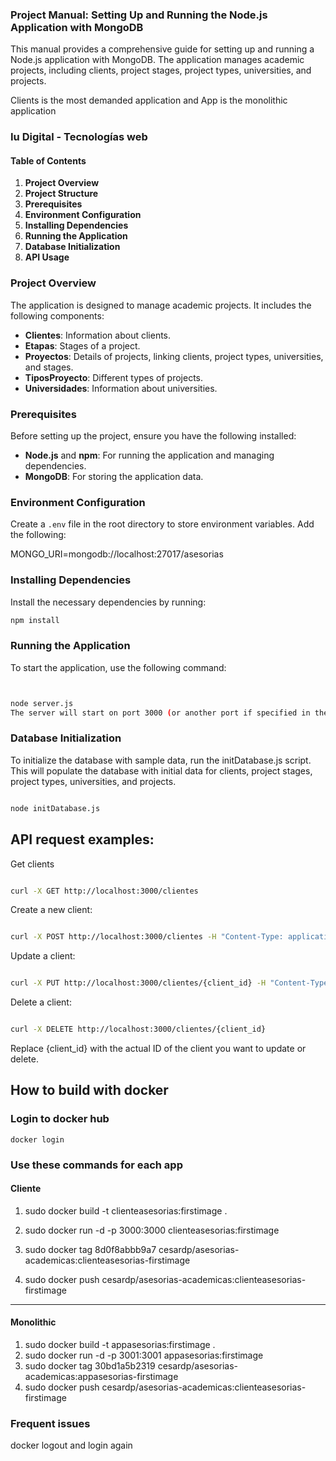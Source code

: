 ### Project Manual: Setting Up and Running the Node.js Application with MongoDB

This manual provides a comprehensive guide for setting up and running a Node.js application with MongoDB. The application manages academic projects, including clients, project stages, project types, universities, and projects.

Clients is the most demanded application and App is the monolithic application

### Iu Digital - Tecnologías web



#### Table of Contents

1. **Project Overview**
2. **Project Structure**
3. **Prerequisites**
4. **Environment Configuration**
5. **Installing Dependencies**
6. **Running the Application**
7. **Database Initialization**
8. **API Usage**

### Project Overview

The application is designed to manage academic projects. It includes the following components:

- **Clientes**: Information about clients.
- **Etapas**: Stages of a project.
- **Proyectos**: Details of projects, linking clients, project types, universities, and stages.
- **TiposProyecto**: Different types of projects.
- **Universidades**: Information about universities.


### Prerequisites

Before setting up the project, ensure you have the following installed:

- **Node.js** and **npm**: For running the application and managing dependencies.
- **MongoDB**: For storing the application data.

### Environment Configuration

Create a `.env` file in the root directory to store environment variables. Add the following:

MONGO_URI=mongodb://localhost:27017/asesorias


### Installing Dependencies

Install the necessary dependencies by running:

```sh
npm install
```

### Running the Application
To start the application, use the following command:

```sh


node server.js
The server will start on port 3000 (or another port if specified in the .env file).

```

### Database Initialization
To initialize the database with sample data, run the initDatabase.js script. This will populate the database with initial data for clients, project stages, project types, universities, and projects.

```sh

node initDatabase.js
```

## API request examples:

Get clients

```sh

curl -X GET http://localhost:3000/clientes

```

Create a new client:

```sh

curl -X POST http://localhost:3000/clientes -H "Content-Type: application/json" -d '{"nombre": "Juan Perez", "email": "juan.perez@example.com"}'
```

Update a client:

```sh

curl -X PUT http://localhost:3000/clientes/{client_id} -H "Content-Type: application/json" -d '{"nombre": "Juan Perez", "email": "juan.perez@example.com"}'
```

Delete a client:

```sh

curl -X DELETE http://localhost:3000/clientes/{client_id}
```

Replace {client_id} with the actual ID of the client you want to update or delete.

## How to build with docker

### Login to docker hub
```
docker login
```

### Use these commands for each app

#### Cliente
1. sudo docker build -t clienteasesorias:firstimage .

2. sudo docker run -d -p 3000:3000 clienteasesorias:firstimage

3. sudo docker tag 8d0f8abbb9a7 cesardp/asesorias-academicas:clienteasesorias-firstimage

4. sudo docker push cesardp/asesorias-academicas:clienteasesorias-firstimage

---

#### Monolithic
1. sudo docker build -t appasesorias:firstimage .
2. sudo docker run -d -p 3001:3001 appasesorias:firstimage
3. sudo docker tag 30bd1a5b2319 cesardp/asesorias-academicas:appasesorias-firstimage
4. sudo docker push cesardp/asesorias-academicas:clienteasesorias-firstimage

### Frequent issues
docker logout and login again